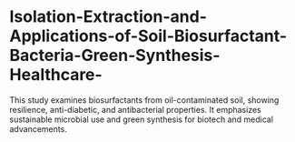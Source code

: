 # Isolation-Extraction-and-Applications-of-Soil-Biosurfactant-Bacteria-Green-Synthesis-Healthcare-
This study examines biosurfactants from oil-contaminated soil, showing resilience, anti-diabetic, and antibacterial properties. It emphasizes sustainable microbial use and green synthesis for biotech and medical advancements.
